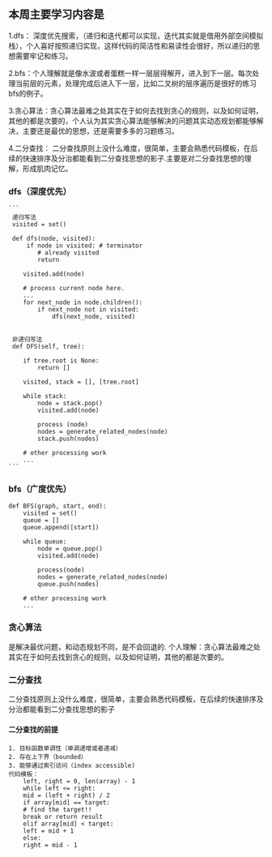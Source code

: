 ## 本周主要学习内容是
1.dfs： 深度优先搜索，（递归和迭代都可以实现，迭代其实就是借用外部空间模拟栈），个人喜好按照递归实现，这样代码的简洁性和易读性会很好，所以递归的思想需要牢记和练习。

2.bfs：个人理解就是像水波或者蛋糕一样一层层得解开，进入到下一层。每次处理当前层的元素，处理完成后进入下一层，比如二叉树的层序遍历是很好的练习bfs的例子。

3.贪心算法：贪心算法最难之处其实在于如何去找到贪心的规则，以及如何证明，其他的都是次要的，个人认为其实贪心算法能够解决的问题其实动态规划都能够解决，主要还是最优的思想，还是需要多多的习题练习。

4.二分查找：  二分查找原则上没什么难度，很简单，主要会熟悉代码模板，在后续的快速排序及分治都能看到二分查找思想的影子.主要是对二分查找思想的理解，形成肌肉记忆。
### dfs（深度优先）
    ```
     递归写法
     visited = set() 
     
     def dfs(node, visited):
         if node in visited: # terminator
         	# already visited 
         	return 
     
     	visited.add(node) 
     
     	# process current node here. 
     	...
     	for next_node in node.children(): 
     		if next_node not in visited: 
     			dfs(next_node, visited)
     
     
     非递归写法
     def DFS(self, tree): 
     
     	if tree.root is None: 
     		return [] 
     
     	visited, stack = [], [tree.root]
     
     	while stack: 
     		node = stack.pop() 
     		visited.add(node)
     
     		process (node) 
     		nodes = generate_related_nodes(node) 
     		stack.push(nodes) 
     
     	# other processing work 
     	...  
    ```    
### bfs（广度优先）
    def BFS(graph, start, end):
        visited = set()
    	queue = [] 
    	queue.append([start]) 
    
    	while queue: 
    		node = queue.pop() 
    		visited.add(node)
    
    		process(node) 
    		nodes = generate_related_nodes(node) 
    		queue.push(nodes)
    
    	# other processing work 
    	...
### 贪心算法

  是解决最优问题，和动态规划不同，是不会回退的.
  个人理解：贪心算法最难之处其实在于如何去找到贪心的规则，以及如何证明，其他的都是次要的。
### 二分查找
   二分查找原则上没什么难度，很简单，主要会熟悉代码模板，在后续的快速排序及分治都能看到二分查找思想的影子
   #### 二分查找的前提
    1. 目标函数单调性（单调递增或者递减）
    2. 存在上下界（bounded）
    3. 能够通过索引访问（index accessible)  
    代码模板：
        left, right = 0, len(array) - 1
        while left <= right:
        mid = (left + right) / 2
        if array[mid] == target:
        # find the target!!
        break or return result
        elif array[mid] < target:
        left = mid + 1
        else:
        right = mid - 1
